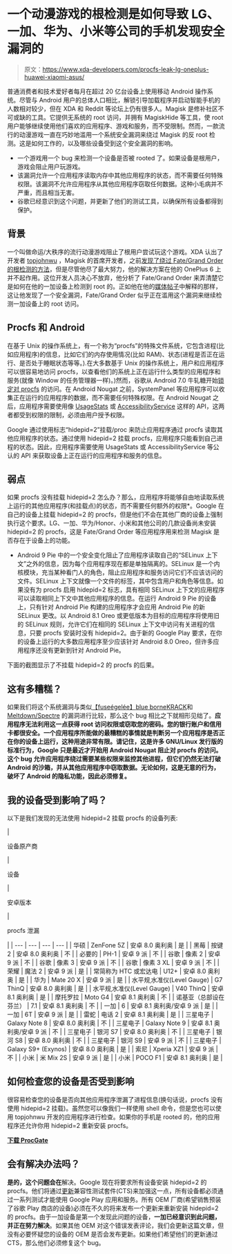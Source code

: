# 一个动漫游戏的根检测是如何导致 LG、一加、华为、小米等公司的手机发现安全漏洞的

> 原文：<https://www.xda-developers.com/procfs-leak-lg-oneplus-huawei-xiaomi-asus/>

普通消费者和技术爱好者每月在超过 20 亿台设备上使用移动 Android 操作系统。尽管与 Android 用户的总体人口相比，解锁引导加载程序并启动智能手机的人数相对较少，但在 XDA 和 Reddit 等论坛上仍有很多人。Magisk 是修补社区不可或缺的工具。它提供无系统的 root 访问，并拥有 MagiskHide 等工具，使 root 用户能够继续使用他们喜欢的应用程序、游戏和服务，而不受限制。然而，一款流行的动漫游戏一直在巧妙地滥用一个系统安全漏洞来绕过 Magisk 的反 root 检测。这是如何工作的，以及哪些设备受到这个安全漏洞的影响。

*   一个游戏用一个 bug 来检测一个设备是否被 rooted 了。如果设备是根用户，游戏会阻止用户玩游戏。
*   该漏洞允许一个应用程序读取内存中其他应用程序的状态，而不需要任何特殊权限。该漏洞不允许应用程序从其他应用程序窃取任何数据。这种小毛病并不严重，而且相当无害。
*   谷歌已经意识到这个问题，并更新了他们的测试工具，以确保所有设备都得到保护。

## 背景

一个叫做命运/大秩序的流行动漫游戏阻止了根用户尝试玩这个游戏。XDA 认出了开发者 [topjohnwu](https://forum.xda-developers.com/member.php?u=4470081) ，Magisk 的首席开发者，之前[发现了绕过 Fate/Grand Order 的根检测的方法](https://www.xda-developers.com/fate-grand-order-fortnite-mobile-magisk/)，但是尽管他尽了最大努力，他的解决方案在他的 OnePlus 6 上并不起作用。这位开发人员决心不放弃，他分析了 Fate/Grand Order 来弄清楚它是如何在他的一加设备上检测到 root 的。正如他在他的[媒体帖子](https://medium.com/@topjohnwu/from-anime-game-to-android-system-security-vulnerability-9b955a182f20)中解释的那样，这让他发现了一个安全漏洞，Fate/Grand Order 似乎正在滥用这个漏洞来继续检测一加设备上的 root 访问。

## Procfs 和 Android

在基于 Unix 的操作系统上，有一个称为“procfs”的特殊文件系统，它包含进程(比如应用程序)的信息，比如它们的内存使用情况(比如 RAM)、状态(进程是否正在运行、是否处于睡眠状态等等。).在大多数基于 Unix 的操作系统上，用户和应用程序可以很容易地访问 procfs，以查看他们的系统上正在运行什么类型的应用程序和服务(就像 Window 的任务管理器一样)。)然而，谷歌从 Android 7.0 牛轧糖开始[锁定对 procfs](https://issuetracker.google.com/issues/37091475) 的访问。在 Android Nougat 之前，SystemPanel 等应用程序可以收集正在运行的应用程序的数据，而不需要任何特殊权限。在 Android Nougat 之后，应用程序需要使用像 [UsageStats](https://developer.android.com/reference/android/app/usage/UsageStats) 或 [AccessibilityService](https://developer.android.com/reference/android/accessibilityservice/AccessibilityService) 这样的 API，这两者都受到权限的限制，必须由用户授予权限。

Google 通过使用标志“hidepid=2”挂载/proc 来防止应用程序通过 procfs 读取其他应用程序的状态。通过使用 hidepid=2 挂载 procfs，应用程序只能看到自己进程的状态。因此，应用程序需要使用 UsageStats 或 AccessibilityService 等公认的 API 来获取设备上正在运行的应用程序和服务的信息。

## 弱点

如果 procfs 没有挂载 hidepid=2 怎么办？那么，应用程序将能够自由地读取系统上运行的其他应用程序(和挂载点)的状态，而不需要任何额外的权限*。Google 在自己的设备上挂载 hidepid=2 的 procfs，但是他们不会在其他厂商的设备上强制执行这个要求。LG、一加、华为/Honor、小米和其他公司的几款设备尚未安装 hidepid=2 的 procfs，这是 Fate/Grand Order 等应用程序用来检测 Magisk 是否存在于设备上的功能。

* Android 9 Pie 中的一个安全变化阻止了应用程序读取自己的“SELinux 上下文”之外的信息，因为每个应用程序现在都是单独隔离的。SELinux 是一个内核模块，充当某种看门人的角色，阻止应用程序和服务访问它们不应该访问的文件。SELinux 上下文就像一个文件的标签，其中包含用户和角色等信息。如果没有为 procfs 启用 hidepid=2 标志，具有相同 SELinux 上下文的应用程序可以读取相同上下文中其他应用程序的信息。在运行 Android 9 Pie 的设备上，只有针对 Android Pie 构建的应用程序才会应用 Android Pie 的新 SELinux 更改。以 Android 8.1 Oreo 或更低版本为目标的应用程序将使用旧的 SELinux 规则，允许它们在相同的 SELinux 上下文中访问有关进程的信息，只要 procfs 安装时没有 hidepid=2。由于新的 Google Play 要求，在你的设备上运行的大多数应用程序至少应该针对 Android 8.0 Oreo，但许多应用程序还没有更新到针对 Android Pie。

下面的截图显示了不挂载 hidepid=2 的 procfs 的后果。

## 这有多糟糕？

如果我们将这个系统漏洞与类似[【fuseégelée】](https://www.xda-developers.com/nvidia-tegra-x1-google-pixel-c-nvidia-shield/)[blue borne](https://www.xda-developers.com/bluetooth-vulnerability-blueborne-impacts-android-ios-windows-and-linux-devices/)[KRACK](https://www.xda-developers.com/wpa2-wifi-protocol-vulnerability-krack/)和 [Meltdown/Spectre](https://www.xda-developers.com/chromebook-meltdown-spectre-how-to-check/) 的漏洞进行比较，那么这个 bug 相比之下就相形见绌了。**应用程序无法利用这一点获得 root 访问权限或窃取您的密码。您的银行账户和信用卡都很安全。一个应用程序所能做的最糟糕的事情就是判断另一个应用程序是否正在你的设备上运行，这种用途非常有限。请记住，这是许多 GNU/Linux 发行版的标准行为，Google 只是最近才开始用 Android Nougat 阻止对 procfs 的访问。这个 bug 允许应用程序绕过需要某些权限来监控其他进程，但它们仍然无法打破 Android 的沙箱，并从其他应用程序中窃取数据。无论如何，这是无意的行为，破坏了 Android 的隐私功能，因此必须修复。**

## 我的设备受到影响了吗？

以下是我们发现的无法使用 hidepid=2 挂载 procfs 的设备列表:

| 

设备原产商

 | 

设备

 | 

安卓版本

 | 

procfs 泄漏

 |
| --- | --- | --- | --- |
| 华硕 | ZenFone 5Z | 安卓 8.0 奥利奥 | 是 |
| 黑莓 | 按键 2 | 安卓 8.0 奥利奥 | 不 |
| 必要的 | PH-1 | 安卓 9 派 | 不 |
| 谷歌 | 像素 2 | 安卓 9 派 | 不 |
| 谷歌 | 像素 3 | 安卓 9 派 | 不 |
| 谷歌 | 像素 3 XL | 安卓 9 派 | 不 |
| 荣耀 | 魔法 2 | 安卓 9 派 | 是 |
| 常简称为 HTC 或宏达电 | U12+ | 安卓 8.0 奥利奥 | 是 |
| 华为 | Mate 20 X | 安卓 9 派 | 是 |
| 水平规ˌ水准仪(Level Gauge) | G7 ThinQ | 安卓 8.0 奥利奥 | 是 |
| 水平规ˌ水准仪(Level Gauge) | V40 ThinQ | 安卓 8.1 奥利奥 | 是 |
| 摩托罗拉 | Moto G4 | 安卓 8.1 奥利奥 | 不 |
| 诺基亚（总部设在芬兰） | 7.1 | 安卓 8.1 奥利奥 | 不 |
| 一加 | 6 | 安卓 8.1 奥利奥/安卓 9 派 | 是 |
| 一加 | 6T | 安卓 9 派 | 是 |
| 雷蛇 | 电话 2 | 安卓 8.1 奥利奥 | 是 |
| 三星电子 | Galaxy Note 8 | 安卓 8.0 奥利奥 | 不 |
| 三星电子 | Galaxy Note 9 | 安卓 8.1 奥利奥/安卓 9 派 | 不 |
| 三星电子 | 银河 S7 | 安卓 8.0 奥利奥 | 不 |
| 三星电子 | 银河 S8 | 安卓 8.0 奥利奥 | 不 |
| 三星电子 | 银河 S9 | 安卓 9 派 | 不 |
| 三星电子 | Galaxy S9+ (Exynos) | 安卓 8.0 奥利奥 | 是 |
| 索尼 | Xperia XZ1 | 安卓 9 派 | 不 |
| 小米 | 米 Mix 2S | 安卓 9 派 | 是 |
| 小米 | POCO F1 | 安卓 8.1 奥利奥 | 是 |

## 如何检查您的设备是否受到影响

很容易检查您的设备是否向其他应用程序泄漏了进程信息(换句话说，procfs 没有使用 hidepid=2 挂载)。虽然您可以像我们一样使用 shell 命令，但是您也可以使用 topjohnwu 开发的应用程序进行检查。如果你的手机是 rooted 的，他的应用程序还允许你用 hidepid=2 重新安装 procfs。

[**下载 ProcGate**](https://github.com/topjohnwu/ProcGate/releases)

## 会有解决办法吗？

**是的，这个问题会在**解决。Google 现在将要求所有设备安装 hidepid=2 的 procfs。他们将通过[更新](https://android-review.googlesource.com/c/platform/cts/+/833984)兼容性测试套件(CTS)来加强这一点，所有设备都必须通过一系列测试才能使用 Google Play 应用和服务。所有 OEM 厂商(希望销售预装了谷歌 Play 商店的设备)必须在不久的将来发布一个更新来重新安装 hidepid=2 的 procfs。由于一加设备是第一个发现此问题的设备，**一加已经意识到此问题，并正在努力解决**。如果其他 OEM 对这个错误发表评论，我们会更新这篇文章，但没有必要怀疑您的设备的 OEM 是否会发布更新。如果他们希望他们的更新通过 CTS，那么他们必须修复这个 bug。
